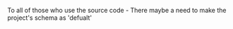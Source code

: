

To all of those who use the source code -
There maybe a need to make the project's schema as 'defualt'